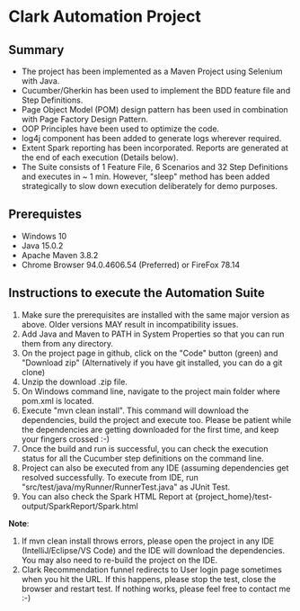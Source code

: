 Clark Automation Project
========================

Summary
--------
- The project has been implemented as a Maven Project using Selenium with Java.
- Cucumber/Gherkin has been used to implement the BDD feature file and Step Definitions.
- Page Object Model (POM) design pattern has been used in combination with Page Factory Design Pattern.
- OOP Principles have been used to optimize the code.
- log4j component has been added to generate logs wherever required.
- Extent Spark reporting has been incorporated. Reports are generated at the end of each execution (Details below).
- The Suite consists of 1 Feature File, 6 Scenarios and 32 Step Definitions and executes in ~ 1 min.
  However, "sleep" method has been added strategically to slow down execution deliberately for demo purposes.

Prerequistes
-------------
- Windows 10
- Java 15.0.2
- Apache Maven 3.8.2
- Chrome Browser  94.0.4606.54 (Preferred) or FireFox 78.14

Instructions to execute the Automation Suite
---------------------------------------------
1) Make sure the prerequisites are installed with the same major version as above. Older versions MAY result in incompatibility issues.
2) Add Java and Maven to PATH in System Properties so that you can run them from any directory.
3) On the project page in github, click on the "Code" button (green) and "Download zip"
  (Alternatively if you have git installed, you can do a git clone)
4) Unzip the download .zip file.
5) On Windows command line, navigate to the project main folder where pom.xml is located.
6) Execute "mvn clean install". This command will download the dependencies, build the project and execute too.
Please be patient while the dependencies are getting downloaded for the first time, and keep your fingers crossed :-)
7) Once the build and run is successful, you can check the execution status for all the Cucumber step definitions on the command line.
8) Project can also be executed from any IDE (assuming dependencies get resolved successfully. 
   To execute from IDE, run "src/test/java/myRunner/RunnerTest.java" as JUnit Test.
10) You can also check the Spark HTML Report at {project_home}/test-output/SparkReport/Spark.html

**Note**: 
1) If mvn clean install throws errors, please open the project in any IDE (IntelliJ/Eclipse/VS Code) and the IDE will download the dependencies. 
You may also need to re-build the project on the IDE.
2) Clark Recommendation funnel redirects to User login page sometimes when you hit the URL. If this happens, please stop the test, close the browser and restart test.
If nothing works, please feel free to contact me :-)

